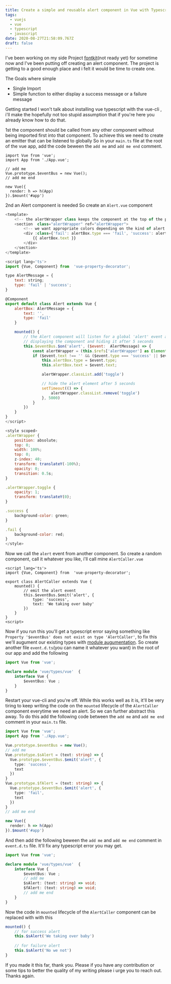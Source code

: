 ```yaml
---
title: Create a simple and reusable alert component in Vue with Typescript
tags:
  - vuejs
  - vue
  - typescript
  - javascript
date: 2020-08-27T21:58:09.767Z
draft: false
---
```

I've been working on my side Project [fontkit](fontkit.net)(not ready yet) for sometime now and I've been putting off creating an alert component. The project is getting to a good enough place and i felt it would be time to create one.

The Goals where simple

-   Single Import
-  Simple function to either display a success message or a failure message

Getting started
I won't talk about installing vue typescript with the vue-cli , i'll make the hopefully not too stupid assumption that if you're here you already know how to do that.

1st the component should be called from any other component without being imported first into that component. To achieve this we need to create an emitter that can be listened to globally
So in your `main.ts` file at the root of the vue app, add the code beween the `add me` and `add me end` comment.
```
import Vue from 'vue';
import App from './App.vue';

// add me
Vue.prototype.$eventBus = new Vue();
// add me end

new Vue({
  render: h => h(App)
}).$mount('#app')
```

2nd an Alert component is needed
So create an `Alert.vue` component

```javascript
<template>
    <!-- the alertWrapper class keeps the component at the top of the page and has a simple animation too -->
    <section  class="alertWrapper" ref="alertWrapper">
        <!-- we want appropriate colors depending on the kind of alert we get -->
	    <div :class={'fail': alertBox.type === 'fail', 'success': alertBox.type === 'success'}>
		    {{ alertBox.text }}
	    </div>
    </section>
</template>

<script lang='ts'>
import {Vue, Component} from  'vue-property-decorator';

type AlertMessage = {
	text: string;
	type: 'fail' | 'success';
}

@Component
export default class Alert extends Vue {
	alertBox: AlertMessage = {
		text: '',
		type: 'fail'
	}	

	mounted() {
	    // the Alert component will listen for a global 'alert' event and will act accordingly
	    // displaying the component and hiding it after 5 seconds
		this.$eventBus.$on('alert', ($event:  AlertMessage) => {
			const alertWrapper = (this.$refs['alertWrapper'] as Element);
			if ($event.text !== '' && ($event.type === 'success' || $event.type === 'fail')) {
				this.alertBox.type = $event.type;
				this.alertBox.text = $event.text;

				alertWrapper.classList.add('toggle')

                // hide the alert element after 5 seconds
				setTimeout(() => {
					alertWrapper.classList.remove('toggle')
				}, 5000)
			}
		})
	}
}
</script>

<style scoped>
.alertWrapper {
    position: absolute;
    top: 0;
    width: 100%;
    top: 0;
    z-index: 40;
    transform: translateY(-100%);
	opacity: 0;
	transition: 0.5s;
}

.alertWrapper.toggle {
	opacity: 1;
	transform: translateY(0);
}

.success {
    background-color: green;
}

.fail {
    background-color: red;
}
</style>
```

Now we call the `alert` event from another component.
So create a random component, call it whatever you like, i'll call mine `AlertCaller.vue`
```
<script lang='ts'>
import {Vue, Component} from  'vue-property-decorator';

export class AlertCaller extends Vue {
    mounted() {
        // emit the alert event
        this.$eventBus.$emit('alert', {
            type: 'success',
            text: 'We taking over baby'
        })
    }
}
<script>
```
Now if you run this you'll get a typescript error saying something like `Property '$eventBus' does not exist on type 'AlertCaller'`, to fix this we'll augument our existing types with [module augumentation](https://vuejs.org/v2/guide/typescript.html#Augmenting-Types-for-Use-with-Plugins).
So create another file `event.d.ts`(you can name it whatever you want) in the root of our app and add the following
```typescript
import Vue from 'vue';

declare module 'vue/types/vue'  {
    interface Vue {
        $eventBus: Vue ;
    }
}
```
Restart your vue-cli and you're off.
While this works well as it is, it'll be very tiring to keep writing the code on the `mounted` lifecycle of the `AlertCaller` component everytime we need an alert. So we can further abstract this away. To do this add the following code between the `add me` and `add me end` comment in your `main.ts` file.
```typescript
import Vue from 'vue';
import App from './App.vue';

Vue.prototype.$eventBus = new Vue();
// add me
Vue.prototype.$sAlert = (text: string) => {
  Vue.prototype.$eventBus.$emit('alert', {
    type: 'success',
    text 
  })
}
Vue.prototype.$fAlert = (text: string) => {
  Vue.prototype.$eventBus.$emit('alert', {
    type: 'fail',
    text 
  })
}
// add me end

new Vue({
  render: h => h(App)
}).$mount('#app')
```
And then add the following beween the `add me` and `add me end` comment in `event.d.ts` file. It'll fix any typescript error you may get.
```typescript
import Vue from 'vue';

declare module 'vue/types/vue'  {
    interface Vue {
        $eventBus: Vue ;
        // add me
        $sAlert: (text: string) => void;
        $fAlert: (text: string) => void;
        // add me end
    }
}
```

Now the code in `mounted` lifecycle of the `AlertCaller` component can be replaced with with this
```typescript
mounted() {
    // for success alert 
    this.$sAlert('We taking over baby')
    
    // for failure alert 
    this.$sAlert('No we not')
}
```

If you made it this far, thank you. Please if you have any contribution or some tips to better the quality of my writing please i urge you to  reach out. Thanks again.



























